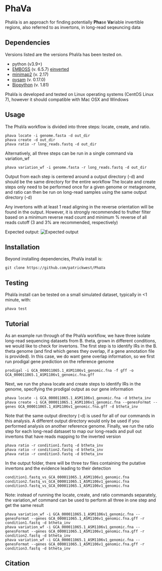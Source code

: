 # PhaVa
PhaVa is an approach for finding potentially **Pha**se **Va**riable invertible regions, also referred to as invertons, in long-read seqeuncing data

## Dependencies
Versions listed are the versions PhaVa has been tested on.
+ python (v3.9+)
+ [EMBOSS](http://emboss.open-bio.org/html/use/ch02s07.html) (v. 6.5.7) [einverted](https://emboss.sourceforge.net/apps/release/6.6/emboss/apps/einverted.html)
+ [minimap2](https://github.com/lh3/minimap2) (v. 2.17)
+ [pysam](https://github.com/pysam-developers/pysam) (v. 0.17.0)
+ [Biopython](https://biopython.org/) (v. 1.81)

PhaVa is developed and tested on Linux operating systems (CentOS Linux 7), however it should compatible with Mac OSX and Windows

## Usage
The PhaVa workflow is divided into three steps: locate, create, and ratio. 
```
phava locate -i genome.fasta -d out_dir
phava create -d out_dir
phava ratio -r long_reads.fastq -d out_dir
```
Alternatively, all three steps can be run in a single command via variation_wf
```
phava variation_wf -i genome.fasta -r long_reads.fastq -d out_dir
```
Output from each step is centered around a output directory (-d) and should be the same directory for the entire workflow 
The locate and create steps only need to be performed once for a given genome or metagenome, and ratio can then be run on long-read samples using the same output directory (-d)

Any invertons with at least 1 read aligning in the reverse orientation will be found in the output. However, it is strongly recommended to fruther filter based on a minimum reverse read count and minimum % reverse of all reads cutoff (3 and 3% are recommended, respectively)

Expected output:
![Expected output](https://github.com/patrickwest/PhaVa/blob/main/PhavaExpectedOutput-01.png?raw=true)

## Installation
Beyond installing dependencies, PhaVa install is:
```
git clone https://github.com/patrickwest/PhaVa
```
## Testing
PhaVa install can be tested on a small simulated dataset, typically in <1 minute, with:
```
phava test
```
## Tutorial
As an example run through of the PhaVa workflow, we have three isolate long-read sequencing datasets from B. theta, grown in different conditions, we would like to check for invertons. The first step is to identify IRs in the B. theta genome (and find which genes they overlap, if a gene annotation file is provided). In this case, we do want gene overlap information, so we first run prodigal gene prediction on the reference genome
```
prodigal -i GCA_000011065.1_ASM1106v1_genomic.fna -f gff -o GCA_000011065.1_ASM1106v1_genomic.fna.gff
```
Next, we run the phava locate and create steps to identify IRs in the genome, specifying the prodigal output as our gene information
```
phava locate -i GCA_000011065.1_ASM1106v1_genomic.fna -d btheta_inv
phava create -i GCA_000011065.1_ASM1106v1_genomic.fna --genesFormat --genes GCA_000011065.1_ASM1106v1_genomic.fna.gff -d btheta_inv
```
Note that the same output directory (-d) is used for all of our commands in this analysis. A different output directory would only be used if you performed analysis on another reference genome.
Finally, we run the ratio step for each long-read datsaset to map our long-reads and pull out invertons that have reads mapping to the inverted version
```
phava ratio -r condition1.fastq -d btheta_inv
phava ratio -r condition2.fastq -d btheta_inv
phava ratio -r condition3.fastq -d btheta_inv
```
In the output folder, there will be three tsv files containing the putative invertons and the evidence leading to their detection
```
condition1.fastq_vs_GCA_000011065.1_ASM1106v1_genomic.fna
condition2.fastq_vs_GCA_000011065.1_ASM1106v1_genomic.fna
condition3.fastq_vs_GCA_000011065.1_ASM1106v1_genomic.fna
```

Note: instead of running the locate, create, and ratio commands separately, the variation_wf command can be used to perform all three in one step and get the same result
```
phava variation_wf -i GCA_000011065.1_ASM1106v1_genomic.fna --genesFormat --genes GCA_000011065.1_ASM1106v1_genomic.fna.gff -r condition1.fastq -d btheta_inv
phava variation_wf -i GCA_000011065.1_ASM1106v1_genomic.fna --genesFormat --genes GCA_000011065.1_ASM1106v1_genomic.fna.gff -r condition2.fastq -d btheta_inv
phava variation_wf -i GCA_000011065.1_ASM1106v1_genomic.fna --genesFormat --genes GCA_000011065.1_ASM1106v1_genomic.fna.gff -r condition3.fastq -d btheta_inv
```

## Citation
